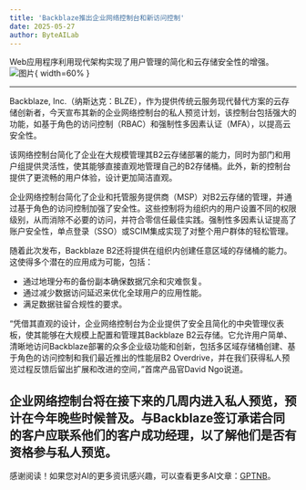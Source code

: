 ```yaml
---
title: 'Backblaze推出企业网络控制台和新访问控制'
date: 2025-05-27
author: ByteAILab
---
```


Web应用程序利用现代架构实现了用户管理的简化和云存储安全性的增强。![图片](https://ai-techpark.com/wp-content/uploads/Backblaze-Launches.jpg){ width=60% }

---
Backblaze, Inc.（纳斯达克：BLZE），作为提供传统云服务现代替代方案的云存储创新者，今天宣布其新的企业网络控制台的私人预览计划，该控制台包括强大的功能，如基于角色的访问控制（RBAC）和强制性多因素认证（MFA），以提高云安全性。

该网络控制台简化了企业在大规模管理其B2云存储部署的能力，同时为部门和用户组提供灵活性，使其能够直接直观地管理自己的B2存储桶。此外，新的控制台提供了更流畅的用户体验，设计更加简洁直观。

企业网络控制台简化了企业和托管服务提供商（MSP）对B2云存储的管理，并通过基于角色的访问控制加强了安全性。这些控制将为组织内的用户设置不同的权限级别，从而消除不必要的访问，并符合零信任最佳实践。强制性多因素认证提高了账户安全性，单点登录（SSO）或SCIM集成实现了对整个用户群体的轻松管理。

随着此次发布，Backblaze B2还将提供在组织内创建任意区域的存储桶的能力。这使得多个潜在的应用成为可能，包括：

- 通过地理分布的备份副本确保数据冗余和灾难恢复。
- 通过减少数据访问延迟来优化全球用户的应用性能。
- 满足数据驻留合规性的要求。

“凭借其直观的设计，企业网络控制台为企业提供了安全且简化的中央管理仪表板，使其能够在大规模上配置和管理其Backblaze B2云存储。它允许用户简单、清晰地访问Backblaze部署的众多企业级功能和创新，包括多区域存储桶创建、基于角色的访问控制和我们最近推出的性能层B2 Overdrive，并在我们获得私人预览过程反馈后留出扩展和改进的空间，”首席产品官David Ngo说道。

企业网络控制台将在接下来的几周内进入私人预览，预计在今年晚些时候普及。与Backblaze签订承诺合同的客户应联系他们的客户成功经理，以了解他们是否有资格参与私人预览。
---
感谢阅读！如果您对AI的更多资讯感兴趣，可以查看更多AI文章：[GPTNB](https://gptnb.com)。